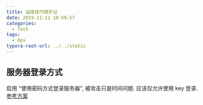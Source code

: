 ```yaml
---
title: 运维技巧随手记
date: 2019-11-11 10:59:57
categories:
  - Tech
tags:
  - Ops
typora-root-url: ../../static
---
```


## 服务器登录方式

启用 "使用密码方式登录服务器", 被攻击只是时间问题. 应该仅允许使用 key 登录. [参考方案](https://linuxize.com/post/how-to-set-up-ssh-keys-on-centos-7/#disabling-ssh-password-authentication)